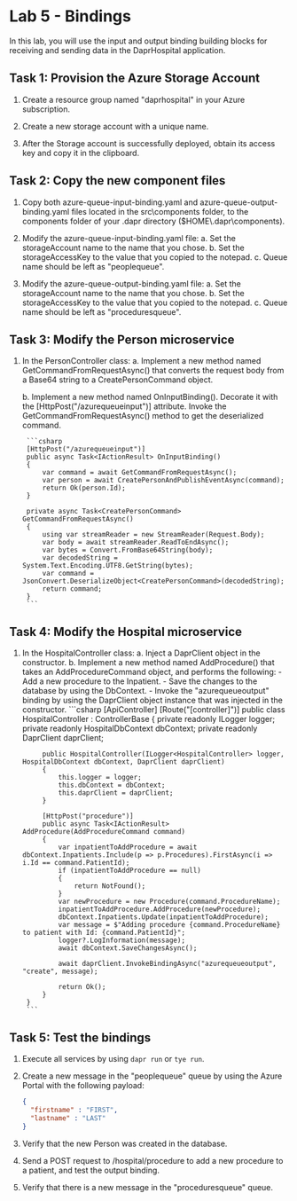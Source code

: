 # Lab 5 - Bindings
In this lab, you will use the input and output binding building blocks for receiving and sending data in the DaprHospital application.

## Task 1: Provision the Azure Storage Account
1. Create a resource group named "daprhospital" in your Azure subscription.

2. Create a new storage account with a unique name.

3. After the Storage account is successfully deployed, obtain its access key and copy it in the clipboard.

## Task 2: Copy the new component files
1. Copy both azure-queue-input-binding.yaml and azure-queue-output-binding.yaml files located in the src\components folder, to the components folder of your .dapr directory ($HOME\\.dapr\components).

2. Modify the azure-queue-input-binding.yaml file:
    a. Set the storageAccount name to the name that you chose.
    b. Set the storageAccessKey to the value that you copied to the notepad.
    c. Queue name should be left as "peoplequeue".
    
3. Modify the azure-queue-output-binding.yaml file:
    a. Set the storageAccount name to the name that you chose.
    b. Set the storageAccessKey to the value that you copied to the notepad.
    c. Queue name should be left as "proceduresqueue".
    
## Task 3: Modify the Person microservice
1. In the PersonController class:
    a. Implement a new method named GetCommandFromRequestAsync() that converts the request body from a Base64 string to a CreatePersonCommand object.
    
    b. Implement a new method named OnInputBinding().  Decorate it with the [HttpPost("/azurequeueinput")] attribute.  Invoke the GetCommandFromRequestAsync() method to get the deserialized command.
    
        ```csharp
        [HttpPost("/azurequeueinput")]
        public async Task<IActionResult> OnInputBinding()
        {
            var command = await GetCommandFromRequestAsync();
            var person = await CreatePersonAndPublishEventAsync(command);
            return Ok(person.Id);
        }
        
        private async Task<CreatePersonCommand> GetCommandFromRequestAsync()
        {
            using var streamReader = new StreamReader(Request.Body);
            var body = await streamReader.ReadToEndAsync();
            var bytes = Convert.FromBase64String(body);
            var decodedString = System.Text.Encoding.UTF8.GetString(bytes);
            var command = JsonConvert.DeserializeObject<CreatePersonCommand>(decodedString);
            return command;
        }
        ```

## Task 4: Modify the Hospital microservice
1. In the HospitalController class:
    a. Inject a DaprClient object in the constructor.
    b. Implement a new method named AddProcedure() that takes an AddProcedureCommand object, and performs the following:
        - Add a new procedure to the Inpatient.
        - Save the changes to the database by using the DbContext.
        - Invoke the "azurequeueoutput" binding by using the DaprClient object instance that was injected in the constructor.
        ```csharp
        [ApiController]
        [Route("[controller]")]
        public class HospitalController : ControllerBase
        {
            private readonly ILogger<HospitalController> logger;
            private readonly HospitalDbContext dbContext;
            private readonly DaprClient daprClient;
        
            public HospitalController(ILogger<HospitalController> logger, HospitalDbContext dbContext, DaprClient daprClient)
            {
                this.logger = logger;
                this.dbContext = dbContext;
                this.daprClient = daprClient;
            }
        
            [HttpPost("procedure")]
            public async Task<IActionResult> AddProcedure(AddProcedureCommand command)
            {
                var inpatientToAddProcedure = await dbContext.Inpatients.Include(p => p.Procedures).FirstAsync(i => i.Id == command.PatientId);
                if (inpatientToAddProcedure == null)
                {
                    return NotFound();
                }
                var newProcedure = new Procedure(command.ProcedureName);
                inpatientToAddProcedure.AddProcedure(newProcedure);
                dbContext.Inpatients.Update(inpatientToAddProcedure);
                var message = $"Adding procedure {command.ProcedureName} to patient with Id: {command.PatientId}";
                logger?.LogInformation(message);
                await dbContext.SaveChangesAsync();
        
                await daprClient.InvokeBindingAsync("azurequeueoutput", "create", message);
        
                return Ok();
            }
        }
        ```
## Task 5: Test the bindings
1. Execute all services by using `dapr run` or `tye run`.
2. Create a new message in the "peoplequeue" queue by using the Azure Portal with the following payload:
    ```json
    {
      "firstname" : "FIRST",
      "lastname" : "LAST"
    }
    ```

3. Verify that the new Person was created in the database.
4. Send a POST request to /hospital/procedure to add a new procedure to a patient, and test the output binding.  
5. Verify that there is a new message in the "proceduresqueue" queue.